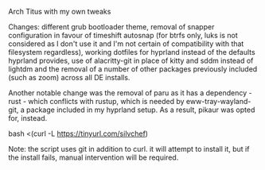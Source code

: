 Arch Titus with my own tweaks

Changes: different grub bootloader theme, removal of snapper configuration in favour of timeshift autosnap (for btrfs only, luks is not considered as I don't use it and I'm not certain of compatibility with that filesystem regardless), working dotfiles for hyprland instead of the defaults hyprland provides, use of alacritty-git in place of kitty and sddm instead of lightdm and the removal of a number of other packages previously included (such as zoom) across all DE installs.

Another notable change was the removal of paru as it has a dependency - rust - which conflicts with rustup, which is needed by eww-tray-wayland-git, a package included in my hyprland setup. As a result, pikaur was opted for, instead.

bash <(curl -L https://tinyurl.com/silvchef)

Note: the script uses git in addition to curl. it will attempt to install it, but if the install fails, manual intervention will be required. 
